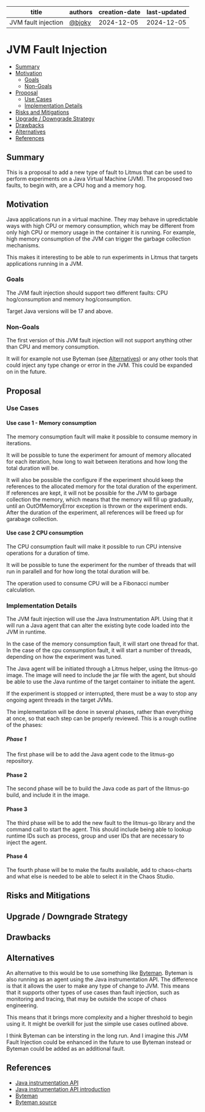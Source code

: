 | title | authors                                  | creation-date | last-updated |
|-------|------------------------------------------|---------------|--------------|
| JVM fault injection | [@bjoky](https://github.com/bjoky)       | 2024-12-05    | 2024-12-05   |

# JVM Fault Injection

- [Summary](#summary)
- [Motivation](#motivation)
  - [Goals](#goals)
  - [Non-Goals](#non-goals)
- [Proposal](#proposal)
  - [Use Cases](#use-cases)
  - [Implementation Details](#implementation-details)
- [Risks and Mitigations](#risks-and-mitigations)
- [Upgrade / Downgrade Strategy](#upgrade--downgrade-strategy)
- [Drawbacks](#drawbacks)
- [Alternatives](#alternatives)
- [References](#references)

## Summary

This is a proposal to add a new type of fault to Litmus that can be used to perform experiments on a Java Virtual Machine (JVM). The proposed two faults, to begin with, are a CPU hog and a memory hog.

## Motivation

Java applications run in a virtual machine. They may behave in upredictable ways with high CPU or memory consumption, which may be different from only high CPU or memory usage in the container it is running. For example, high memory consumption of the JVM can trigger the garbage collection mechanisms.

This makes it interesting to be able to run experiments in Litmus that targets applications running in a JVM.

### Goals

The JVM fault injection should support two different faults: CPU hog/consumption and memory hog/consumption. 

Target Java versions will be 17 and above.

### Non-Goals

The first version of this JVM fault injection will not support anything other than CPU and memory consumption. 

It will for example not use Byteman (see [Alternatives](#alternatives)) or any other tools that could inject any type change or error in the JVM. This could be expanded on in the future.

## Proposal

### Use Cases

#### Use case 1 - Memory consumption

The memory consumption fault will make it possible to consume memory in iterations. 

It will be possible to tune the experiment for amount of memory allocated for each iteration, how long to wait between iterations and how long the total duration will be. 

It will also be possible the configure if the experiment should keep the references to the allocated memory for the total duration of the experiment. If references are kept, it will not be possible for the JVM to garbage collection the memory, which means that the memory will fill up gradually, until an OutOfMemoryError exception is thrown or the experiment ends. After the duration of the experiment, all references will be freed up for garabage collection.  

#### Use case 2 CPU consumption

The CPU consumption fault will make it possible to run CPU intensive operations for a duration of time.

It will be possible to tune the experiment for the number of threads that will run in parallell and for how long the total duration will be.

The operation used to consume CPU will be a Fibonacci number calculation.

### Implementation Details

The JVM fault injection will use the Java Instrumentation API. Using that it will run a Java agent that can alter the existing byte code loaded into the JVM in runtime.

In the case of the memory consumption fault, it will start one thread for that. In the case of the cpu consumption fault, it will start a number of threads, depending on how the experiment was tuned.

The Java agent will be initiated through a Litmus helper, using the litmus-go image. The image will need to include the jar file with the agent, but should be able to use the Java runtime of the target container to initiate the agent.

If the experiment is stopped or interrupted, there must be a way to stop any ongoing agent threads in the target JVMs.

The implementation will be done in several phases, rather than everything at once, so that each step can be properly reviewed. This is a rough outline of the phases:

##### Phase 1
The first phase will be to add the Java agent code to the litmus-go repository.

#### Phase 2
The second phase will be to build the Java code as part of the litmus-go build, and include it in the image.

#### Phase 3
The third phase will be to add the new fault to the litmus-go library and the command call to start the agent. This should include being able to lookup runtime IDs such as process, group and user IDs that are necessary to inject the agent.

#### Phase 4
The fourth phase will be to make the faults available, add to chaos-charts and what else is needed to be able to select it in the Chaos Studio.

## Risks and Mitigations

## Upgrade / Downgrade Strategy

## Drawbacks

## Alternatives

An alternative to this would be to use something like [Byteman](https://byteman.jboss.org/). Byteman is also running as an agent using the Java instrumentation API. The difference is that it allows the user to make any type of change to JVM. This means that it supports other types of use cases than fault injection, such as monitoring and tracing, that may be outside the scope of chaos engineering.

This means that it brings more complexity and a higher threshold to begin using it. It might be overkill for just the simple use cases outlined above.

I think Byteman can be intersting in the long run. And I imagine this JVM Fault Injection could be enhanced in the future to use Byteman instead or Byteman could be added as an additional fault.

## References

- [Java instrumentation API](https://docs.oracle.com/en/java/javase/21/docs/api/java.instrument/java/lang/instrument/Instrumentation.html) 
- [Java instrumentation API introduction](https://medium.com/o11y/what-is-java-instrumentation-why-is-it-needed-1f9aa467433)
- [Byteman](https://byteman.jboss.org/) 
- [Byteman source](https://github.com/bytemanproject/byteman)
